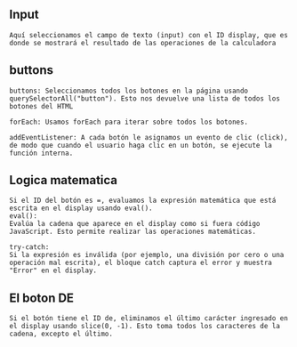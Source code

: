 ## Input 
    Aquí seleccionamos el campo de texto (input) con el ID display, que es donde se mostrará el resultado de las operaciones de la calculadora

## buttons
    buttons: Seleccionamos todos los botones en la página usando querySelectorAll("button"). Esto nos devuelve una lista de todos los botones del HTML

    forEach: Usamos forEach para iterar sobre todos los botones.

    addEventListener: A cada botón le asignamos un evento de clic (click), de modo que cuando el usuario haga clic en un botón, se ejecute la función interna.

## Logica matematica
    Si el ID del botón es =, evaluamos la expresión matemática que está escrita en el display usando eval().
    eval(): 
    Evalúa la cadena que aparece en el display como si fuera código JavaScript. Esto permite realizar las operaciones matemáticas.

    try-catch: 
    Si la expresión es inválida (por ejemplo, una división por cero o una operación mal escrita), el bloque catch captura el error y muestra "Error" en el display.

## El boton DE
    Si el botón tiene el ID de, eliminamos el último carácter ingresado en el display usando slice(0, -1). Esto toma todos los caracteres de la cadena, excepto el último.  